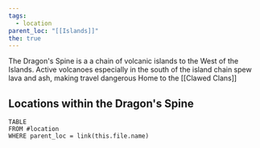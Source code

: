 ```yaml
---
tags:
  - location
parent_loc: "[[Islands]]"
the: true
---
```


The Dragon's Spine is a a chain of volcanic islands to the West of the Islands.
Active volcanoes especially in the south of the island chain spew lava and ash, making travel dangerous
Home to the [[Clawed Clans]] 

## Locations within the Dragon's Spine
```dataview
TABLE
FROM #location
WHERE parent_loc = link(this.file.name)
```